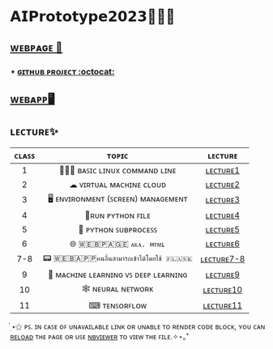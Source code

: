# **𝗔𝗜𝗣𝗿𝗼𝘁𝗼𝘁𝘆𝗽𝗲𝟮𝟬𝟮𝟯👩🏻‍💻**

## ​[ᴡᴇʙᴘᴀɢᴇ 📱](https://nxxk23.github.io/test_webpage/index.html)
  ### ⋆ [ɢɪᴛʜᴜʙ ᴘʀᴏᴊᴇᴄᴛ :octocat:](https://github.com/nxxk23/PROJECT)

## [ᴡᴇʙᴀᴘᴘ​ 🖥](https://qmcnn.github.io/AIPrototype2023/WebApp/template-html/index.html)


## **ʟᴇᴄᴛᴜʀᴇ✨​**
| **ᴄʟᴀꜱꜱ** | **ᴛᴏᴘɪᴄ** | **ʟᴇᴄᴛᴜʀᴇ** |
|:---:|:---:|:---:|
| 1 | 👩🏻‍💻 ʙᴀꜱɪᴄ ʟɪɴᴜx ᴄᴏᴍᴍᴀɴᴅ ʟɪɴᴇ | [ʟᴇᴄᴛᴜʀᴇ1](Lecture/Lecture1.md)|
| 2 | ☁ ᴠɪʀᴛᴜᴀʟ ᴍᴀᴄʜɪɴᴇ ᴄʟᴏᴜᴅ | [ʟᴇᴄᴛᴜʀᴇ2](Lecture/Lecture2.md)|
| 3 | 🖥️ ᴇɴᴠɪʀᴏɴᴍᴇɴᴛ (ꜱᴄʀᴇᴇɴ) ᴍᴀɴᴀɢᴇᴍᴇɴᴛ | [ʟᴇᴄᴛᴜʀᴇ3](Lecture/Lecture3.md)|
| 4 | 📂ʀᴜɴ ᴘʏᴛʜᴏɴ ꜰɪʟᴇ | [ʟᴇᴄᴛᴜʀᴇ4](Lecture/Lecture4.md)|
| 5 | 🚩 ᴘʏᴛʜᴏɴ ꜱᴜʙᴘʀᴏᴄᴇꜱꜱ | [ʟᴇᴄᴛᴜʀᴇ5](Lecture/Lecture5.md) |
| 6 | ​🌐 🇼​​🇪​​🇧​​🇵​​🇦​​🇬​​🇪​ `ᴀᴋᴀ. ʜᴛᴍʟ` | [ʟᴇᴄᴛᴜʀᴇ6](Lecture/Lecture6.md) |
| 7-8 | 📟 ​🇼​​🇪​​🇧​​🇦​​🇵​​🇵​ `คนอื่นสามารถเข้าได้โดยใช้ ​🇫​​🇱​​🇦​​🇸​​🇰​` | [ʟᴇᴄᴛᴜʀᴇ7-8](Lecture/Lecture7-8.md) |
| 9 | 🤖 ᴍᴀᴄʜɪɴᴇ ʟᴇᴀʀɴɪɴɢ ᴠꜱ ᴅᴇᴇᴘ ʟᴇᴀʀɴɪɴɢ | [ʟᴇᴄᴛᴜʀᴇ9](Lecture/Lecture9.md) |
| 10 | 🕸 ɴᴇᴜʀᴀʟ ɴᴇᴛᴡᴏʀᴋ | [ʟᴇᴄᴛᴜʀᴇ10](Lecture/Lecture10.md) |
| 11 | ⌨ ᴛᴇɴꜱᴏʀꜰʟᴏᴡ | [ʟᴇᴄᴛᴜʀᴇ11](Tensorflow_(Deep_Learning_Implementation).ipynb) |

  ๋࣭ ⭑⚝  ᴘꜱ. ɪɴ ᴄᴀꜱᴇ ᴏꜰ ᴜɴᴀᴠᴀɪʟᴀʙʟᴇ ʟɪɴᴋ ᴏʀ ᴜɴᴀʙʟᴇ ᴛᴏ ʀᴇɴᴅᴇʀ ᴄᴏᴅᴇ ʙʟᴏᴄᴋ, ʏᴏᴜ ᴄᴀɴ <ins>ʀᴇʟᴏᴀᴅ</ins> ᴛʜᴇ ᴘᴀɢᴇ ᴏʀ ᴜꜱᴇ [ɴʙᴠɪᴇᴡᴇʀ](https://nbviewer.org/) ᴛᴏ ᴠɪᴇᴡ ᴛʜᴇ ꜰɪʟᴇ.✧⋆｡˚
